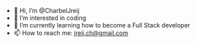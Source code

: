 - 👋 Hi, I’m @CharbelJreij
- 👀 I’m interested in coding
- 🌱 I’m currently learning how to become a Full Stack developer
- 📫 How to reach me: jreij.ch@gmail.com

<!---
CharbelJreij/CharbelJreij is a ✨ special ✨ repository because its `README.md` (this file) appears on your GitHub profile.
You can click the Preview link to take a look at your changes.
--->
